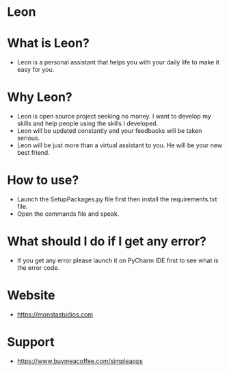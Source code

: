 # Leon
# What is Leon?
* Leon is a personal assistant that helps you with your daily life to make it easy for you.

# Why Leon?
* Leon is open source project seeking no money. I want to develop my skills and help people using the skills I developed.
* Leon will be updated constantly and your feedbacks will be taken serious.
* Leon will be just more than a virtual assistant to you. He will be your new best friend.

# How to use?
* Launch the SetupPackages.py file first then install the requirements.txt file.
* Open the commands file and speak.

# What should I do if I get any error?
* If you get any error please launch it on PyCharm IDE first to see what is the error code.

# Website
* https://monstastudios.com

# Support
* https://www.buymeacoffee.com/simpleapps
